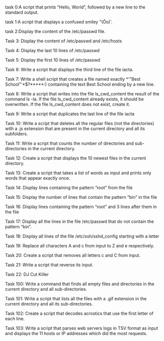 task 0:A script that prints “Hello, World”, followed by a new line to the standard output.



task 1:A script that displays a confused smiley "(Ôo)'.



task 2:Display the content of the /etc/passwd file.



Task 3: Display the content of /etc/passwd and /etc/hosts



Task 4: Display the last 10 lines of /etc/passwd



Task 5: Display the first 10 lines of /etc/passwd



Task 6: Write a script that displays the third line of the file iacta.



Task 7: Write a shell script that creates a file named exactly *\'"Best School"'\*$?*****:) containing the text Best School ending by a new line.



Task 8: Write a script that writes into the file ls_cwd_content the result of the command ls -la. If the file ls_cwd_content already exists, it should be overwritten. If the file ls_cwd_content does not exist, create it.



Task 9: Write a script that duplicates the last line of the file iacta



Task 10: Write a script that deletes all the regular files (not the directories) with a .js extension that are present in the current directory and all its subfolders.



Task 11: Write a script that counts the number of directories and sub-directories in the current directory.



Task 12: Create a script that displays the 10 newest files in the current directory.



Task 13: Create a script that takes a list of words as input and prints only words that appear exactly once.



Task 14: Display lines containing the pattern “root” from the file



Task 15: Display the number of lines that contain the pattern “bin” in the file



Task 16: Display lines containing the pattern “root” and 3 lines after them in the file



Task 17: Display all the lines in the file /etc/passwd that do not contain the pattern “bin”.



Task 18: Display all lines of the file /etc/ssh/sshd_config starting with a letter



Task 19: Replace all characters A and c from input to Z and e respectively.



Task 20: Create a script that removes all letters c and C from input.



Task 21: Write a script that reverse its input.



Task 22: DJ Cut Killer



Task 100: Write a command that finds all empty files and directories in the current directory and all sub-directories.



Task 101: Write a script that lists all the files with a .gif extension in the current directory and all its sub-directories.



Task 102: Create a script that decodes acrostics that use the first letter of each line.



Task 103: Write a script that parses web servers logs in TSV format as input and displays the 11 hosts or IP addresses which did the most requests.
